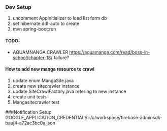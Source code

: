 ### Dev Setup
1. uncomment AppInitializer to load list form db
2. set hibernate.ddl-auto to create
3. mvn spring-boot:run

#### TODO:
- AQUAMNANGA CRAWLER https://aquamanga.com/read/boss-in-school/chapter-18/ failure?


#### How to add new manga resource to crawl
1. update enum MangaSite.java
2. create new sitecrawler instance
3. update SiteCrawlFactory.java  refering to new instance
4. create unit tests
5. Mangasitecrawler test


###Notification Setup
GOOGLE_APPLICATION_CREDENTIALS=/c/workspace/firebase-adminsdk-bauj4-a72ac3bc0a.json
